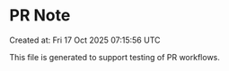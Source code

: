 # PR Note

Created at: Fri 17 Oct 2025 07:15:56 UTC

This file is generated to support testing of PR workflows.

